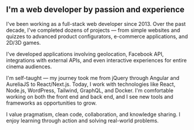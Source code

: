 ## I'm a web developer by passion and experience

I've been working as a full-stack web developer since 2013. Over the past decade, I've completed dozens of projects — from simple websites and quizzes to advanced product configurators, e-commerce applications, and 2D/3D games.

I've developed applications involving geolocation, Facebook API, integrations with external APIs, and even interactive experiences for entire cinema audiences.

I'm self-taught — my journey took me from jQuery through Angular and AureliaJS to React/Next.js. Today, I work with technologies like React, Node.js, WordPress, Tailwind, GraphQL, and Docker. I'm comfortable working on both the front end and back end, and I see new tools and frameworks as opportunities to grow.

I value pragmatism, clean code, collaboration, and knowledge sharing. I enjoy learning through action and solving real-world problems.

